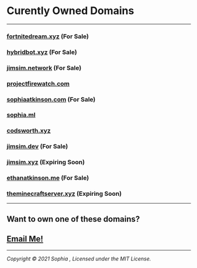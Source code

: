 # Curently Owned Domains

---

### [fortnitedream.xyz](https://www.whois.com/whois/fortnitedream.xyz) (For Sale)

### [hybridbot.xyz](https://www.whois.com/whois/hybridbot.xyz) (For Sale)

### [jimsim.network](https://www.whois.com/whois/jimsim.network) (For Sale)
 
### [projectfirewatch.com](https://www.whois.com/whois/projectfirewatch.com)

### [sophiaatkinson.com](https://www.whois.com/whois/sophiaatkinson.com) (For Sale)

### [sophia.ml](https://www.whois.com/whois/sophia.ml)

### [codsworth.xyz](https://www.whois.com/whois/codsworth.xyz)

### [jimsim.dev](https://www.whois.com/whois/jimsim.dev) (For Sale)

### [jimsim.xyz](https://www.whois.com/whois/jimsim.xyz) (Expiring Soon)

### [ethanatkinson.me](https://www.whois.com/whois/ethanatkinson.me) (For Sale)

### [theminecraftserver.xyz](https://www.whois.com/whois/theminecraftserver.xyz) (Expiring Soon)


---

## Want to own one of these domains?

## [Email Me!](mailto:sophialul@pm.me)

---


*Copyright © 2021 Sophia , Licensed under the MIT License.*
